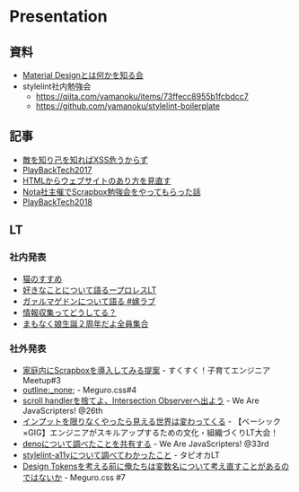 # Presentation

## 資料
- [Material Designとは何かを知る会](https://speakerdeck.com/yamanoku/material-designtohahe-kawozhi-ruhui)
- stylelint社内勉強会
    - https://qiita.com/yamanoku/items/73ffecc8955b1fcbdcc7
    - https://github.com/yamanoku/stylelint-boilerplate

## 記事
- [敵を知り己を知ればXSS危うからず](https://scrapbox.io/yamanoku/%E6%95%B5%E3%82%92%E7%9F%A5%E3%82%8A%E5%B7%B1%E3%82%92%E7%9F%A5%E3%82%8C%E3%81%B0XSS%E5%8D%B1%E3%81%86%E3%81%8B%E3%82%89%E3%81%9A)
- [PlayBackTech2017](https://scrapbox.io/yamanoku/PlayBackTech2017)
- [HTMLからウェブサイトのあり方を見直す](https://scrapbox.io/yamanoku/HTML%E3%81%8B%E3%82%89%E3%82%A6%E3%82%A7%E3%83%96%E3%82%B5%E3%82%A4%E3%83%88%E3%81%AE%E3%81%82%E3%82%8A%E6%96%B9%E3%82%92%E8%A6%8B%E7%9B%B4%E3%81%99)
- [Nota社主催でScrapbox勉強会をやってもらった話](https://blog.geek.co.jp/archives/2411)
- [PlayBackTech2018](https://scrapbox.io/yamanoku/PlayBackTech2018)

## LT

### 社内発表
- [猫のすすめ](https://yamanoku.net/LT/lt01/)
- [好きなことについて語るープロレスLT](https://yamanoku.net/LT/lt02/)
- [ガァルマゲドンについて語る #嫁ラブ](https://yamanoku.net/LT/lt03/)
- [情報収集ってどうしてる？](https://yamanoku.net/LT/lt04/)
- [まもなく娘生誕２周年だよ全員集合](https://yamanoku.net/LT/lt05/)

### 社外発表
- [家庭内にScrapboxを導入してみる提案](https://scrapbox.io/yamanoku/%E5%AE%B6%E5%BA%AD%E5%86%85%E3%81%ABScrapbox%E3%82%92%E5%B0%8E%E5%85%A5%E3%81%97%E3%81%A6%E3%81%BF%E3%82%8B%E6%8F%90%E6%A1%88) - すくすく！子育てエンジニア Meetup#3
- [outline:_none;](https://scrapbox.io/yamanoku/outline:_none%3B) - Meguro.css#4
- [scroll handlerを捨てよ、Intersection Observerへ出よう](https://scrapbox.io/yamanoku/scroll_handler%E3%82%92%E6%8D%A8%E3%81%A6%E3%82%88%E3%80%81Intersection_Observer%E3%81%B8%E5%87%BA%E3%82%88%E3%81%86) - We Are JavaScripters! @26th
- [インプットを限りなくやったら見える世界は変わってくる](https://scrapbox.io/yamanoku/%E3%82%A4%E3%83%B3%E3%83%97%E3%83%83%E3%83%88%E3%82%92%E9%99%90%E3%82%8A%E3%81%AA%E3%81%8F%E3%82%84%E3%81%A3%E3%81%9F%E3%82%89%E8%A6%8B%E3%81%88%E3%82%8B%E4%B8%96%E7%95%8C%E3%81%AF%E5%A4%89%E3%82%8F%E3%81%A3%E3%81%A6%E3%81%8F%E3%82%8B) - 【ベーシック×GIG】エンジニアがスキルアップするための文化・組織づくりLT大会！
- [denoについて調べたことを共有する](https://scrapbox.io/yamanoku/deno%E3%81%AB%E3%81%A4%E3%81%84%E3%81%A6%E8%AA%BF%E3%81%B9%E3%81%9F%E3%81%93%E3%81%A8%E3%82%92%E5%85%B1%E6%9C%89%E3%81%99%E3%82%8B) - We Are JavaScripters! @33rd
- [stylelint-a11yについて調べてわかったこと](https://scrapbox.io/yamanoku/stylelint-a11y%E3%81%AB%E3%81%A4%E3%81%84%E3%81%A6%E8%AA%BF%E3%81%B9%E3%81%A6%E3%82%8F%E3%81%8B%E3%81%A3%E3%81%9F%E3%81%93%E3%81%A8) - タピオカLT
- [Design Tokensを考える前に俺たちは変数名について考え直すことがあるのではないか](https://scrapbox.io/yamanoku/Design_Tokens%E3%82%92%E8%80%83%E3%81%88%E3%82%8B%E5%89%8D%E3%81%AB%E4%BF%BA%E3%81%9F%E3%81%A1%E3%81%AF%E5%A4%89%E6%95%B0%E5%90%8D%E3%81%AB%E3%81%A4%E3%81%84%E3%81%A6%E8%80%83%E3%81%88%E7%9B%B4%E3%81%99%E3%81%93%E3%81%A8%E3%81%8C%E3%81%82%E3%82%8B%E3%81%AE%E3%81%A7%E3%81%AF%E3%81%AA%E3%81%84%E3%81%8B) - Meguro.css #7

